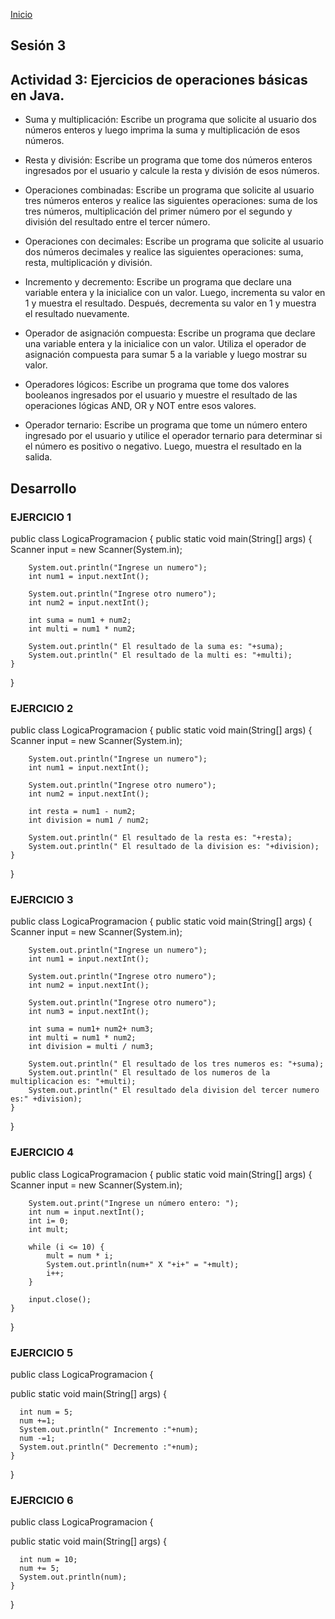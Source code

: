 <!-- No borrar o modificar -->
[Inicio](./index.md)

## Sesión 3 

## Actividad 3: Ejercicios de operaciones básicas en Java.
- Suma y multiplicación: Escribe un programa que solicite al usuario dos números enteros y luego imprima la suma y multiplicación de esos números.

- Resta y división: Escribe un programa que tome dos números enteros ingresados por el usuario y calcule la resta y división de esos números.

- Operaciones combinadas: Escribe un programa que solicite al usuario tres números enteros y realice las siguientes operaciones: suma de los tres números, multiplicación del primer número por el segundo y división del resultado entre el tercer número.

- Operaciones con decimales: Escribe un programa que solicite al usuario dos números decimales y realice las siguientes operaciones: suma, resta, multiplicación y división.

- Incremento y decremento: Escribe un programa que declare una variable entera y la inicialice con un valor. Luego, incrementa su valor en 1 y muestra el resultado. Después, decrementa su valor en 1 y muestra el resultado nuevamente.

- Operador de asignación compuesta: Escribe un programa que declare una variable entera y la inicialice con un valor. Utiliza el operador de asignación compuesta para sumar 5 a la variable y luego mostrar su valor.

- Operadores lógicos: Escribe un programa que tome dos valores booleanos ingresados por el usuario y muestre el resultado de las operaciones lógicas AND, OR y NOT entre esos valores.

- Operador ternario: Escribe un programa que tome un número entero ingresado por el usuario y utilice el operador ternario para determinar si el número es positivo o negativo. Luego, muestra el resultado en la salida.

## Desarrollo 

### EJERCICIO 1 

public class LogicaProgramacion {
   public static void main(String[] args) {
        Scanner input = new Scanner(System.in);

        System.out.println("Ingrese un numero");
        int num1 = input.nextInt();
       
        System.out.println("Ingrese otro numero");
        int num2 = input.nextInt();
       
        int suma = num1 + num2;
        int multi = num1 * num2;
       
        System.out.println(" El resultado de la suma es: "+suma);
        System.out.println(" El resultado de la multi es: "+multi);      
    }
}


### EJERCICIO 2 

public class LogicaProgramacion {
   public static void main(String[] args) {
        Scanner input = new Scanner(System.in);

        System.out.println("Ingrese un numero");
        int num1 = input.nextInt();
       
        System.out.println("Ingrese otro numero");
        int num2 = input.nextInt();
       
        int resta = num1 - num2;
        int division = num1 / num2;
       
        System.out.println(" El resultado de la resta es: "+resta);
        System.out.println(" El resultado de la division es: "+division);   
    }
}

### EJERCICIO 3 

public class LogicaProgramacion {
   public static void main(String[] args) {
        Scanner input = new Scanner(System.in);

        System.out.println("Ingrese un numero");
        int num1 = input.nextInt();
       
        System.out.println("Ingrese otro numero");
        int num2 = input.nextInt();
       
        System.out.println("Ingrese otro numero");
        int num3 = input.nextInt();
       
        int suma = num1+ num2+ num3;
        int multi = num1 * num2;
        int division = multi / num3;
       
        System.out.println(" El resultado de los tres numeros es: "+suma);
        System.out.println(" El resultado de los numeros de la multiplicacion es: "+multi);
        System.out.println(" El resultado dela division del tercer numero es:" +division);
    }
}


### EJERCICIO 4 

public class LogicaProgramacion {
   public static void main(String[] args) {
        Scanner input = new Scanner(System.in);

        System.out.print("Ingrese un número entero: ");
        int num = input.nextInt();
        int i= 0;
        int mult;

        while (i <= 10) {
            mult = num * i;
            System.out.println(num+" X "+i+" = "+mult);
            i++;
        }

        input.close();
    }
}


### EJERCICIO 5 

public class LogicaProgramacion {

   public static void main(String[] args) {

      int num = 5;
      num +=1;
      System.out.println(" Incremento :"+num);
      num -=1;
      System.out.println(" Decremento :"+num);
    }
}

### EJERCICIO 6

public class LogicaProgramacion {

   public static void main(String[] args) {

      int num = 10;
      num += 5;
      System.out.println(num);
    }
}

<!-- Su documentación aquí -->






